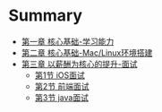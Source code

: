 # Summary

* [第一章 核心基础-学习能力]()
* [第二章 核心基础-Mac/Linux环境搭建]()
* [第三章 以薪酬为核心的提升-面试]()
   * [第1节 iOS面试](https://github.com/ChenYilong/iOSInterviewQuestions) 
   * [第2节 前端面试](https://github.com/InterviewMap/CS-Interview-Knowledge-Map) 
   * [第3节 java面试](https://github.com/Snailclimb/JavaGuide) 
